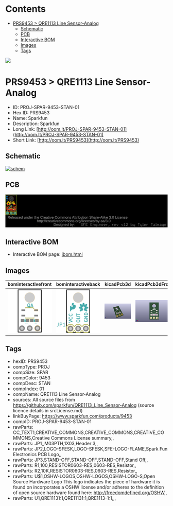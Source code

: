 



Contents
========

* [PRS9453 > QRE1113 Line Sensor-Analog](#prs9453--qre1113-line-sensor-analog)
	* [Schematic](#schematic)
	* [PCB](#pcb)
	* [Interactive BOM](#interactive-bom)
	* [Images](#images)
	* [Tags](#tags)
  
![][im]
# PRS9453 > QRE1113 Line Sensor-Analog

- ID: PROJ-SPAR-9453-STAN-01
- Hex ID: PRS9453
- Name: Sparkfun
- Description: Sparkfun
- Long Link: [http://oom.lt/PROJ-SPAR-9453-STAN-01](http://oom.lt/PROJ-SPAR-9453-STAN-01)
- Short Link: [http://oom.lt/PRS9453](http://oom.lt/PRS9453)

## Schematic
  
[![schem](eagleSchemImage.png)](eagleSchemImage.png)
## PCB
  
[![pcb](eagleImage.png)](eagleImage.png)
## Interactive BOM

- Interactive BOM page: [ibom.html](https://htmlpreview.github.io/?https://github.com/oomlout/oomlout_OOMP_projects/blob/main/PROJ-SPAR-9453-STAN-01/kicad/bom/ibom.html)

## Images
  
  

|bominteractivefront|bominteractiveback|kicadPcb3d|kicadPcb3dFront|kicadPcb3dBack|eagleImage|eagleSchemImage|pcbdraw|pcbdrawback|
| :---: | :---: | :---: | :---: | :---: | :---: | :---: | :---: | :---: |
|[![bominteractivefront](bomFront_140.png)](bomFront.png)|[![bominteractiveback](bomBack_140.png)](bomBack.png)|[![kicadPcb3d](kicadPcb3d_140.png)](kicadPcb3d.png)|[![kicadPcb3dFront](kicadPcb3dFront_140.png)](kicadPcb3dFront.png)|[![kicadPcb3dBack](kicadPcb3dBack_140.png)](kicadPcb3dBack.png)|[![eagleImage](eagleImage_140.png)](eagleImage.png)|[![eagleSchemImage](eagleSchemImage_140.png)](eagleSchemImage.png)|[![pcbdraw](pcbdraw_140.png)](pcbdraw.png)|[![pcbdrawback](pcbdrawBack_140.png)](pcbdrawBack.png)|

## Tags

- hexID: PRS9453
- oompType: PROJ
- oompSize: SPAR
- oompColor: 9453
- oompDesc: STAN
- oompIndex: 01
- oompName: QRE1113 Line Sensor-Analog
- sources: All source files from https://github.com/sparkfun/QRE1113_Line_Sensor-Analog (source licence details in srcLicense.md)
- linkBuyPage: https://www.sparkfun.com/products/9453
- oompID: PROJ-SPAR-9453-STAN-01
- rawParts: CC_TEXT1,CREATIVE_COMMONS,CREATIVE_COMMONS,CREATIVE_COMMONS,Creative Commons License summary,,
- rawParts: JP1,,M03PTH,1X03,Header 3,,
- rawParts: JP2,LOGO-SFESK,LOGO-SFESK,SFE-LOGO-FLAME,Spark Fun Electronics PCB Logo,,
- rawParts: JP3,STAND-OFF,STAND-OFF,STAND-OFF,Stand Off,,
- rawParts: R1,100,RESISTOR0603-RES,0603-RES,Resistor,,
- rawParts: R2,10K,RESISTOR0603-RES,0603-RES,Resistor,,
- rawParts: U$1,OSHW-LOGOS,OSHW-LOGOS,OSHW-LOGO-S,Open Source Hardware Logo This logo indicates the piece of hardware it is found on incorporates a OSHW license and/or adheres to the definition of open source hardware found here: http://freedomdefined.org/OSHW,,
- rawParts: U1,QRE11131:1,QRE11131:1,QRE1113-1:1,,,



[im]: kicadPcb3d_450.png
